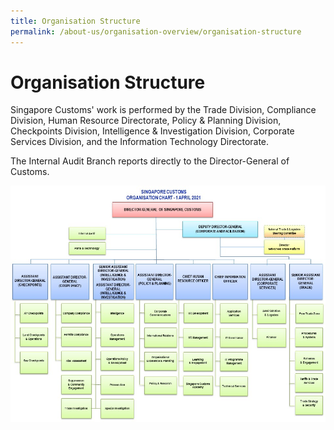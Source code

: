 ```yaml
---
title: Organisation Structure 
permalink: /about-us/organisation-overview/organisation-structure
---
```


# Organisation Structure

Singapore Customs' work is performed by the Trade Division, Compliance Division, Human Resource Directorate, Policy & Planning Division, Checkpoints Division, Intelligence & Investigation Division, Corporate Services Division, and the Information Technology Directorate.

The Internal Audit Branch reports directly to the Director-General of Customs.

![Organisation Structure](/images/about-us/OrganisationStructure.jpg) 
